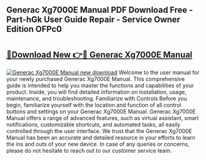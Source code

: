 ## Generac Xg7000E Manual PDF Download Free - Part-hGk User Guide Repair - Service Owner Edition OFPc0

# <h2><a href="http://bc258.oget.top/?id=Generac+Xg7000E+Manual">🔗Download New 👉🔴 Generac Xg7000E Manual</a></h2>

[![Generac Xg7000E Manual new download](https://i.imgur.com/5g1atiW.png)](http://bc258.oget.top/?id=Generac+Xg7000E+Manual)
Welcome to the user manual for your newly purchased Generac Xg7000E Manual. This comprehensive guide is intended to help you master the functions and capabilities of your product. Inside, you will find detailed information on installation, usage, maintenance, and troubleshooting. Familiarize with Controls Before you begin, familiarize yourself with the location and function of all control buttons and settings on your Generac Xg7000E Manual. Generac Xg7000E Manual offers a range of advanced features, such as virtual assistant, smart notifications, customizable shortcuts, and automated tasks, all easily controlled through the user interface. We trust that the Generac Xg7000E Manual has been an accurate and detailed resource in your efforts to learn the ins and outs of your new device. In case of any queries or concerns, please do not hesitate to reach out to our customer service team.
